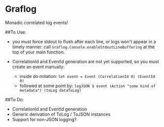# Graflog

Monadic correlated log events!

##To Use:

- you must force stdout to flush after each line, or logs won't appear in a timely manner: call `Graflog.Console.enableStdoutLineBuffering` at the top of your main function.

- CorrelationId and EventId generation are not yet supported, so you must create an event manually:
  - inside do notation: `let event = Event (CorrelationId 0) (EventId 0)`
  - followed at some point by: `logJSON $ event (Action "some kind of metadata") (toLog dataToLog)`

##To Do:

- CorrelationId and EventId generation
- Generic derivation of ToLog / ToJSON instances
- Support for non-JSON logging?
